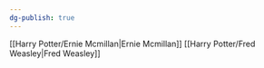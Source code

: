 ```yaml
---
dg-publish: true
---
```

[[Harry Potter/Ernie Mcmillan\|Ernie Mcmillan]]
[[Harry Potter/Fred Weasley\|Fred Weasley]]

